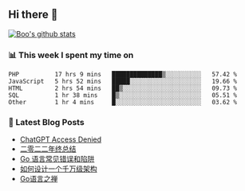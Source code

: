 ## Hi there 👋

[![Boo's github stats](https://github-readme-stats.vercel.app/api?username=0xAiKang)](https://github.com/anuraghazra/github-readme-stats)

<!-- [![Most Used Langs](https://github-readme-stats.vercel.app/api/top-langs/?username=0xAiKang)](https://github.com/anuraghazra/github-readme-stats) -->

### 📊 This week I spent my time on
<!--START_SECTION:waka-->

```text
PHP          17 hrs 9 mins   ██████████████▒░░░░░░░░░░   57.42 %
JavaScript   5 hrs 52 mins   █████░░░░░░░░░░░░░░░░░░░░   19.66 %
HTML         2 hrs 54 mins   ██▒░░░░░░░░░░░░░░░░░░░░░░   09.73 %
SQL          1 hr 38 mins    █▒░░░░░░░░░░░░░░░░░░░░░░░   05.51 %
Other        1 hr 4 mins     █░░░░░░░░░░░░░░░░░░░░░░░░   03.62 %
```

<!--END_SECTION:waka-->

### 📕 Latest Blog Posts
<!-- BLOG-POST-LIST:START -->
- [ChatGPT Access Denied](https://www.0x2beace.com/chatgpt-access-denied/)
- [二零二二年终总结](https://www.0x2beace.com/2022-year-end-summary/)
- [Go 语言常见错误和陷阱](https://www.0x2beace.com/gotchas-and-common-mistakes-in-go-golang/)
- [如何设计一个千万级架构](https://www.0x2beace.com/how-to-design-a-tens-of-millions-of-architecture/)
- [Go语言之禅](https://www.0x2beace.com/the-en-of-go/)
<!-- BLOG-POST-LIST:END -->

